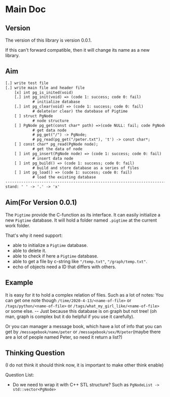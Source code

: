 Main Doc
========

Version
-------

The version of this library is version 0.0.1.

If this can't forward compatible, then it will change its name as a new
library.

Aim
---

``` txt
[.] write test file
[.] write main file and header file
    [x] int pg_is_inited(void)
    [.] int pg_init(void) => (code 1: success; code 0: fail)
            # initialize database
    [.] int pg_clear(void) => (code 1: success; code 0: fail)
            # delete(or clear) the datebase of Pigtime
    [ ] struct PgNode
            # node structure
    [ ] PgNode pg_get(const char* path) =>(code NULL: fail; code PgNode: success)
            # get data node
            # pg_get("/") -> PgNode;
            # pg_read(pg_get("/peter.txt"), 't') -> const char*;
    [ ] const char* pg_read(PgNode node);
            # get the data of node
    [ ] int pg_insert(PgNode node) => (code 1: success; code 0: fail)
            # insert data node
    [ ] int pg_build() => (code 1: success; code 0: fail)
            # build and store database as a series of files
    [ ] int pg_load() => (code 1: success; code 0: fail)
            # load the existing database
-------------------------------------------------------------------------------
stand: ' ' -> '.' -> 'x'
```

Aim(For Version 0.0.1)
----------------------

The `Pigtime` provide the C-function as its interface. It can easily initialize
a new `Pigtime` database. It will hold a folder named `.pigtime` at the current
work folder.

That's why it need support:

- able to initialize a `Pigtime` database.
- able to delete it.
- able to check if here a `Pigtime` database.
- able to get a file by c-string like `"/temp.txt"`, `"/graph/temp.txt"`.
- echo of objects need a ID that differs with others.

Example
-------

It is easy for it to hold a complex relation of files. Such as a lot of notes:
You can get one note though `/time/2020-4-13/<name-of-file>` or 
`/tags/python/<name-of-file>` or `/tags/what_my_girl_like/<name-of-file>` or
some else. -- Just because this database is on graph but not tree! (oh man,
graph is complex but it do helpful if you use it carefully).

Or you can manager a message book, which have a lot of info that you can get by
`/messagebook/name/peter` or `/messagebook/sex/M/peter`(maybe there are a lot
of people named Peter, so need it return a list?)

Thinking Question
-----------------

(I do not think it should think now, it is important to make other think enable)

Question List:

- Do we need to wrap it with C++ STL structure? Such as
  `PgNodeList -> std::vector<PgNode>`

